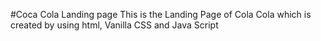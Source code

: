 #Coca Cola Landing page
This is the Landing Page of Cola Cola which is created by using html, Vanilla CSS and Java Script

